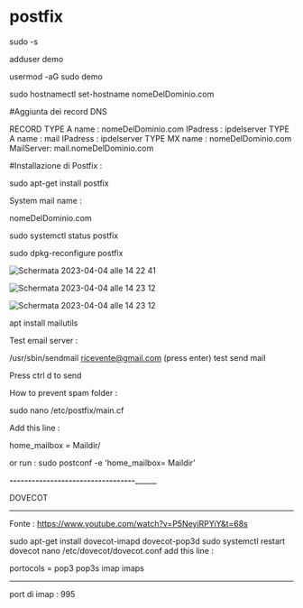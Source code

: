 # postfix


sudo -s

adduser demo

usermod -aG sudo demo

sudo hostnamectl set-hostname nomeDelDominio.com


#Aggiunta dei record DNS


RECORD 
TYPE A  name : nomeDelDominio.com IPadress : ipdelserver
TYPE A  name : mail    IPadress : ipdelserver
TYPE MX name : nomeDelDominio.com    MailServer: mail.nomeDelDominio.com


#Installazione di Postfix :

sudo apt-get install postfix


System mail name :

nomeDelDominio.com

sudo systemctl status postfix

sudo dpkg-reconfigure postfix

![Schermata 2023-04-04 alle 14 22 41](https://user-images.githubusercontent.com/98833112/229790186-6dede353-1f9a-49f0-81b8-a1ccfb4985f2.png)


![Schermata 2023-04-04 alle 14 23 12](https://user-images.githubusercontent.com/98833112/229790299-46951197-f967-4774-a73c-6f22a85a960f.png)


![Schermata 2023-04-04 alle 14 23 12](https://user-images.githubusercontent.com/98833112/229790442-71f480cb-234b-49a2-9d55-b2662b0b66d6.png)


apt install mailutils



Test email server :

/usr/sbin/sendmail ricevente@gmail.com (press enter)
test send mail

Press ctrl d  to send


How to prevent spam folder :

sudo nano /etc/postfix/main.cf

Add this line :

home_mailbox = Maildir/

or run : sudo postconf -e 'home_mailbox= Maildir\'

_________----------------------------------_______________


DOVECOT

_________________________________________________________

Fonte : https://www.youtube.com/watch?v=P5NeyiRPYiY&t=68s

sudo apt-get install dovecot-imapd dovecot-pop3d
sudo systemctl restart dovecot
nano /etc/dovecot/dovecot.conf
add this line :

portocols = pop3 pop3s imap imaps

____________________________________________

port di imap : 995











